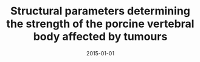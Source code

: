 ---
title: "Structural parameters determining the strength of the porcine vertebral body affected by tumours"
collection: publications
permalink: /publication/2015-01-01-Structural-parameters-determining-the-strength-of-the-porcine-vertebral-body-affected-by-tumours
date: 2015-01-01
venue: 'Computer methods in biomechanics and biomedical engineering'
paperurl: 'https://www.tandfonline.com/doi/full/10.1080/10255842.2013.855728'
citation: ' Francisco Sahli,  Jorge Cuellar,  Alfonso P{\&apos;e}rez,  Aaron Fields,  Mauricio Campos,  Jorge Ramos-Grez, &quot;Structural parameters determining the strength of the porcine vertebral body affected by tumours.&quot; Computer methods in biomechanics and biomedical engineering, 2015.'
authors: 'Francisco Sahli, Jorge Cuellar, Alfonso P{\&apos;e}rez, Aaron Fields, Mauricio Campos, Jorge Ramos-Grez'
---
